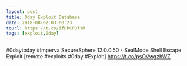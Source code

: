 ```yaml
---
layout: post
title: 0day Exploit Database
date: 2018-08-02 03:00:23
tourl: https://t.co/ifDhCPJfYM
tags: [exploit,0day]
---
```

#0daytoday #Imperva SecureSphere 12.0.0.50 - SealMode Shell Escape Exploit [remote #exploits #0day #Exploit] https://t.co/psOVwgzhWZ